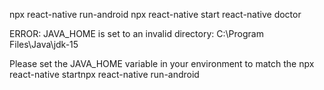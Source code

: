 npx react-native run-android
npx react-native start
react-native doctor

ERROR: JAVA_HOME is set to an invalid directory: 
C:\Program Files\Java\jdk-15

Please set the JAVA_HOME variable in your environment to match the
npx react-native startnpx react-native run-android